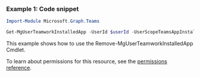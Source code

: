 ### Example 1: Code snippet

```powershellImport-Module Microsoft.Graph.Teams

Get-MgUserTeamworkInstalledApp -UserId $userId -UserScopeTeamsAppInstallationId $userScopeTeamsAppInstallationId
```
This example shows how to use the Remove-MgUserTeamworkInstalledApp Cmdlet.
To learn about permissions for this resource, see the [permissions reference](/graph/permissions-reference).


